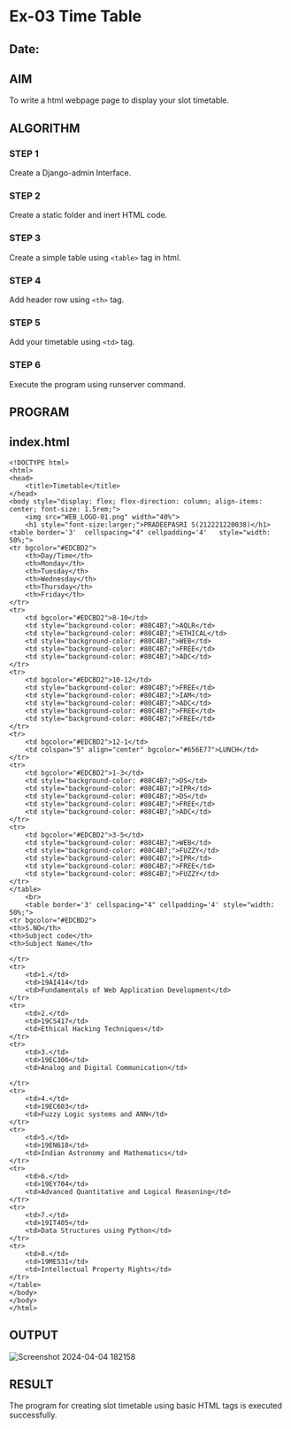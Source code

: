 # Ex-03 Time Table
## Date:

## AIM
To write a html webpage page to display your slot timetable.

## ALGORITHM
### STEP 1
Create a Django-admin Interface.

### STEP 2
Create a static folder and inert HTML code.

### STEP 3
Create a simple table using ```<table>``` tag in html.

### STEP 4
Add header row using ```<th>``` tag.

### STEP 5
Add your timetable using ```<td>``` tag.

### STEP 6
Execute the program using runserver command.

## PROGRAM
## index.html
```
<!DOCTYPE html>
<html>
<head>
    <title>Timetable</title>
</head>
<body style="display: flex; flex-direction: column; align-items: center; font-size: 1.5rem;">
    <img src="WEB_LOGO-01.png" width="40%">
    <h1 style="font-size:larger;">PRADEEPASRI S(212221220038)</h1>
<table border='3'  cellspacing="4" cellpadding='4'   style="width: 50%;">
<tr bgcolor="#EDCBD2">
    <th>Day/Time</th>
    <th>Monday</th>
    <th>Tuesday</th>
    <th>Wednesday</th>
    <th>Thursday</th>
    <th>Friday</th>
</tr>
<tr>
    <td bgcolor="#EDCBD2">8-10</td>
    <td style="background-color: #80C4B7;">AQLR</td>
    <td style="background-color: #80C4B7;">ETHICAL</td>
    <td style="background-color: #80C4B7;">WEB</td>
    <td style="background-color: #80C4B7;">FREE</td>
    <td style="background-color: #80C4B7;">ADC</td>
</tr>
<tr>
    <td bgcolor="#EDCBD2">10-12</td>
    <td style="background-color: #80C4B7;">FREE</td>
    <td style="background-color: #80C4B7;">IAM</td>
    <td style="background-color: #80C4B7;">ADC</td>
    <td style="background-color: #80C4B7;">FREE</td>
    <td style="background-color: #80C4B7;">FREE</td>
</tr>
<tr>
    <td bgcolor="#EDCBD2">12-1</td>
    <td colspan="5" align="center" bgcolor="#656E77">LUNCH</td>
</tr>
<tr>
    <td bgcolor="#EDCBD2">1-3</td>
    <td style="background-color: #80C4B7;">DS</td>
    <td style="background-color: #80C4B7;">IPR</td>
    <td style="background-color: #80C4B7;">DS</td>
    <td style="background-color: #80C4B7;">FREE</td>
    <td style="background-color: #80C4B7;">ADC</td>
</tr>
<tr>
    <td bgcolor="#EDCBD2">3-5</td>
    <td style="background-color: #80C4B7;">WEB</td>
    <td style="background-color: #80C4B7;">FUZZY</td>
    <td style="background-color: #80C4B7;">IPR</td>
    <td style="background-color: #80C4B7;">FREE</td>
    <td style="background-color: #80C4B7;">FUZZY</td>
</tr>
</table>
    <br>
    <table border='3' cellspacing="4" cellpadding='4' style="width: 50%;">
<tr bgcolor="#EDCBD2">
<th>S.NO</th>
<th>Subject code</th>
<th>Subject Name</th>

</tr>
<tr>
    <td>1.</td>
    <td>19AI414</td>
    <td>Fundamentals of Web Application Development</td>
</tr>
<tr>
    <td>2.</td>
    <td>19CS417</td>
    <td>Ethical Hacking Techniques</td>
</tr>
<tr>
    <td>3.</td>
    <td>19EC306</td>
    <td>Analog and Digital Communication</td>

</tr>
<tr>
    <td>4.</td>
    <td>19EC603</td>
    <td>Fuzzy Logic systems and ANN</td>
</tr>
<tr>
    <td>5.</td>
    <td>19EN618</td>
    <td>Indian Astronomy and Mathematics</td>
</tr>
<tr>
    <td>6.</td>
    <td>19EY704</td>
    <td>Advanced Quantitative and Logical Reasoning</td>
</tr>
<tr>
    <td>7.</td>
    <td>19IT405</td>
    <td>Data Structures using Python</td>
</tr>
<tr>
    <td>8.</td>
    <td>19ME531</td>
    <td>Intellectual Property Rights</td>
</tr>
</table>
</body>
</body>
</html>
```
## OUTPUT
![Screenshot 2024-04-04 182158](https://github.com/pradeepasri26/slot/assets/131433142/3e20315f-f805-4679-b436-d56887ab8252)

## RESULT
The program for creating slot timetable using basic HTML tags is executed successfully.
